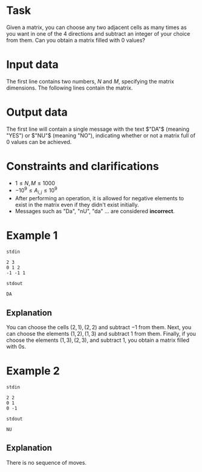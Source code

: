 # Task

Given a matrix, you can choose any two adjacent cells as many times as you want in one of the $4$ directions and subtract an integer of your choice from them. Can you obtain a matrix filled with $0$ values?

# Input data

The first line contains two numbers, $N$ and $M$, specifying the matrix dimensions. The following lines contain the matrix.

# Output data

The first line will contain a single message with the text $"DA"$ (meaning "YES") or $"NU"$ (meaning "NO"), indicating whether or not a matrix full of $0$ values can be achieved.

# Constraints and clarifications

* $1 \leq N, M \leq 1000$
* $-10^9 \leq A_{i,j} \leq 10^9$
* After performing an operation, it is allowed for negative elements to exist in the matrix even if they didn't exist initially.
* Messages such as "Da", "nU", "da" ... are considered **incorrect**.

# Example 1

`stdin`
```
2 3
0 1 2
-1 -1 1
```

`stdout`
```
DA
```

## Explanation

You can choose the cells $(2,1), (2,2)$ and subtract $-1$ from them. Next, you can choose the elements $(1,2), (1,3)$ and subtract $1$ from them. Finally, if you choose the elements $(1,3), (2,3)$, and subtract $1$, you obtain a matrix filled with $0$s.

# Example 2

`stdin`
```
2 2
0 1
0 -1
```

`stdout`
```
NU
```

## Explanation

There is no sequence of moves.